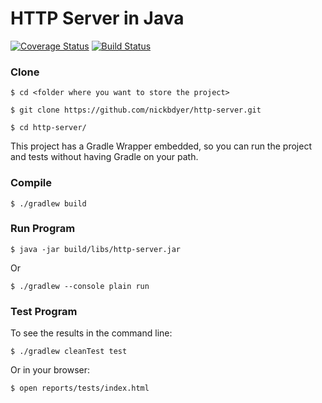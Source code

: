 # HTTP Server in Java

[![Coverage Status](https://coveralls.io/repos/github/nickbdyer/http-server/badge.svg?branch=master)](https://coveralls.io/github/nickbdyer/http-server?branch=master) [![Build Status](https://travis-ci.org/nickbdyer/http-server.svg?branch=master)](https://travis-ci.org/nickbdyer/http-server)

### Clone

```shell
$ cd <folder where you want to store the project>

$ git clone https://github.com/nickbdyer/http-server.git

$ cd http-server/
```

This project has a Gradle Wrapper embedded, so you can run the project and tests without having Gradle on your path.

### Compile
```shell
$ ./gradlew build
```

### Run Program
```shell
$ java -jar build/libs/http-server.jar
```
Or
```shell
$ ./gradlew --console plain run
```

### Test Program
To see the results in the command line:
```shell
$ ./gradlew cleanTest test
```
Or in your browser:
```shell
$ open reports/tests/index.html
```



